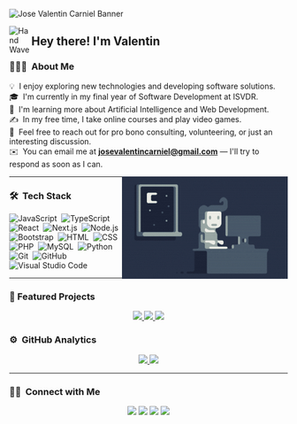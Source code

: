 ![Jose Valentin Carniel Banner](https://www.digitaland.tv/wp-content/uploads/2016/03/banner_developer-.jpg)

<img alt="Hand Wave" src="./assets/Hand%20Wave.gif" width="40" align="left"/>
<h2>Hey there! I'm Valentin</h2>

### 👨🏻‍💻 &nbsp;About Me

💡 &nbsp;I enjoy exploring new technologies and developing software solutions.  
🎓 &nbsp;I'm currently in my final year of Software Development at ISVDR.  
🌱 &nbsp;I'm learning more about Artificial Intelligence and Web Development.  
✍️ &nbsp;In my free time, I take online courses and play video games.  
💬 &nbsp;Feel free to reach out for pro bono consulting, volunteering, or just an interesting discussion.  
✉️ &nbsp;You can email me at **josevalentincarniel@gmail.com** — I'll try to respond as soon as I can.

<img alt="Night Coding" src="https://raw.githubusercontent.com/AVS1508/AVS1508/master/assets/Night-Coding.gif" align="right"/>

---

### 🛠 &nbsp;Tech Stack

![JavaScript](https://img.shields.io/badge/-JavaScript-05122A?style=flat&logo=javascript)&nbsp;
![TypeScript](https://img.shields.io/badge/-TypeScript-05122A?style=flat&logo=typescript)&nbsp;
![React](https://img.shields.io/badge/-React-05122A?style=flat&logo=react)&nbsp;
![Next.js](https://img.shields.io/badge/-Next.js-05122A?style=flat&logo=next.js)&nbsp;
![Node.js](https://img.shields.io/badge/-Node.js-05122A?style=flat&logo=node.js)&nbsp;
![Bootstrap](https://img.shields.io/badge/-Bootstrap-05122A?style=flat&logo=bootstrap&logoColor=563D7C)&nbsp;
![HTML](https://img.shields.io/badge/-HTML-05122A?style=flat&logo=HTML5)&nbsp;
![CSS](https://img.shields.io/badge/-CSS-05122A?style=flat&logo=CSS3&logoColor=1572B6)&nbsp;
![PHP](https://img.shields.io/badge/-PHP-05122A?style=flat&logo=php)&nbsp;
![MySQL](https://img.shields.io/badge/-MySQL-05122A?style=flat&logo=mysql)&nbsp;
![Python](https://img.shields.io/badge/-Python-05122A?style=flat&logo=python)&nbsp;
![Git](https://img.shields.io/badge/-Git-05122A?style=flat&logo=git)&nbsp;
![GitHub](https://img.shields.io/badge/-GitHub-05122A?style=flat&logo=github)&nbsp;
![Visual Studio Code](https://img.shields.io/badge/-VS%20Code-05122A?style=flat&logo=visual-studio-code&logoColor=007ACC)&nbsp;

---

### 🚀 Featured Projects

<div align="center">

<a href="https://github.com/ValentinCarniel/property-recommenderv2">
  <img src="https://github-readme-stats.vercel.app/api/pin/?username=ValentinCarniel&repo=property-recommenderv2&theme=algolia" />
</a>

<a href="https://github.com/ValentinCarniel/Tutorias_app">
  <img src="https://github-readme-stats.vercel.app/api/pin/?username=ValentinCarniel&repo=Tutorias_app&theme=algolia" />
</a>

<a href="https://github.com/ValentinCarniel/Chatbot-Ai">
  <img src="https://github-readme-stats.vercel.app/api/pin/?username=ValentinCarniel&repo=Chatbot-Ai&theme=algolia" />
</a>

</div>


### ⚙️ &nbsp;GitHub Analytics

<p align="center">
<a href="https://github.com/ValentinCarniel">
  <img height="180em" src="https://github-readme-stats-eight-theta.vercel.app/api?username=ValentinCarniel&show_icons=true&theme=algolia&include_all_commits=true&count_private=true"/>
  <img height="180em" src="https://github-readme-stats-eight-theta.vercel.app/api/top-langs/?username=ValentinCarniel&layout=compact&langs_count=8&theme=algolia"/>
</a>
</p>

---

### 🤝🏻 &nbsp;Connect with Me

<p align="center">
<a href="https://www.linkedin.com/in/valentin-carniel-139043300/"><img src="https://img.shields.io/badge/-Jose%20Valentin%20Carniel-0077B5?style=flat&logo=Linkedin&logoColor=white"/></a>
<a href="mailto:josevalentincarniel@gmail.com"><img src="https://img.shields.io/badge/-josevalentincarniel@gmail.com-D14836?style=flat&logo=Gmail&logoColor=white"/></a>
<a href="https://instagram.com/ValentinCarniel"><img src="https://img.shields.io/badge/-@ValentinCarniel-E4405F?style=flat&logo=Instagram&logoColor=white"/></a>
<a href="https://facebook.com/ValentinCarniel"><img src="https://img.shields.io/badge/-@ValentinCarniel-1877F2?style=flat&logo=Facebook&logoColor=white"/></a>
</p>
